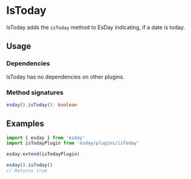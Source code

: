 # IsToday

IsToday adds the `isToday` method to EsDay indicating, if a date is today.

## Usage

### Dependencies
IsToday has no dependencies on other plugins.

### Method signatures
```typescript
esday().isToday(): boolean
```

## Examples
```typescript
import { esday } from 'esday'
import isTodayPlugin from 'esday/plugins/isToday'

esday.extend(isTodayPlugin)

esday().isToday()
// Returns true
```
